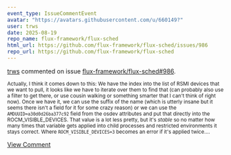 ```yaml
---
event_type: IssueCommentEvent
avatar: "https://avatars.githubusercontent.com/u/660149?"
user: trws
date: 2025-08-19
repo_name: flux-framework/flux-sched
html_url: https://github.com/flux-framework/flux-sched/issues/986
repo_url: https://github.com/flux-framework/flux-sched
---
```


<a href='https://github.com/trws' target='_blank'>trws</a> commented on issue <a href='https://github.com/flux-framework/flux-sched/issues/986' target='_blank'>flux-framework/flux-sched#986</a>.

<small>Actually, I think it comes down to this:  We have the index into the list of RSMI devices that we want to pull, it looks like we have to iterate over them to find that (can probably also use a filter to get there, or use cousin walking or something smarter that I can't think of right now). Once we have it, we can use the suffix of the name (which is utterly insane but it seems there isn't a field for it for some crazy reason) or we can use the `AMDUUID=a30d0d26ba377c92` field from the osdev attributes and put that directly into the ROCM_VISIBLE_DEVICES.  That value is a lot less pretty, but it's _stable_ so no matter how many times that variable gets applied into child processes and restricted environments it stays correct.  Where `ROCM_VISIBLE_DEVICES=3` becomes an error if it's applied twice....</small>

<a href='https://github.com/flux-framework/flux-sched/issues/986' target='_blank'>View Comment</a>
